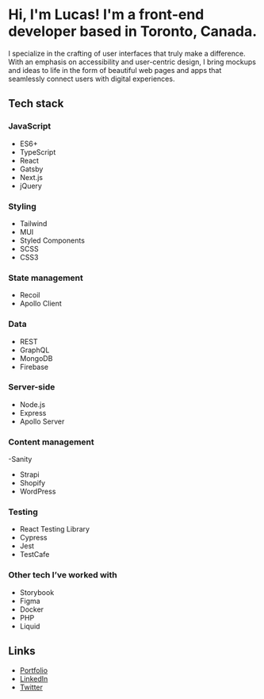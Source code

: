 # Hi, I'm Lucas! I'm a front-end developer based in Toronto, Canada.

I specialize in the crafting of user interfaces that truly make a difference. With an emphasis on accessibility and user-centric design, I bring mockups and ideas to life in the form of beautiful web pages and apps that seamlessly connect users with digital experiences.

## Tech stack

### JavaScript
- ES6+
- TypeScript
- React
- Gatsby
- Next.js
- jQuery

### Styling
- Tailwind
- MUI
- Styled Components
- SCSS
- CSS3

### State management
- Recoil
- Apollo Client

### Data
- REST
- GraphQL
- MongoDB
- Firebase

### Server-side
- Node.js
- Express
- Apollo Server

### Content management
-Sanity
- Strapi
- Shopify
- WordPress

### Testing
- React Testing Library
- Cypress
- Jest
- TestCafe

### Other tech I’ve worked with
- Storybook
- Figma
- Docker
- PHP
- Liquid

## Links
- [Portfolio](https://lucassilbernagel.com/)
- [LinkedIn](https://www.linkedin.com/in/lucassilbernagel/)
- [Twitter](https://twitter.com/LucasCodePro)
